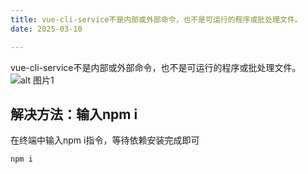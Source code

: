 ```yaml
---
title: vue-cli-service不是内部或外部命令，也不是可运行的程序或批处理文件。
date: 2025-03-10

---
```

vue-cli-service不是内部或外部命令，也不是可运行的程序或批处理文件。
![alt 图片1](/img/4/1.png)

## 解决方法：输入npm i
在终端中输入npm i指令，等待依赖安装完成即可
```
npm i
```
